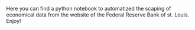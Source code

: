 Here you can find a python notebook to automatized the scaping of economical data from the website of the Federal Reserve Bank of st. Louis.
Enjoy!
